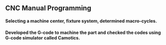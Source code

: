 ## CNC Manual Programming
#### Selecting a machine center, fixture system, determined macro-cycles.
#### Developed the G-code to machine the part and checked the codes using G-code simulator called Camotics.
